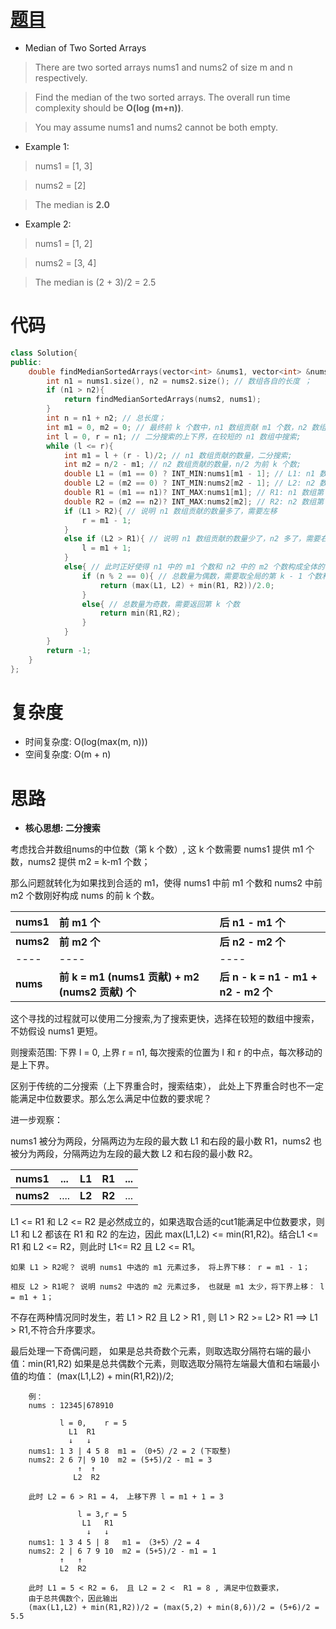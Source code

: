 # [题目](https://leetcode.com/problems/median-of-two-sorted-arrays/)

* Median of Two Sorted Arrays

> There are two sorted arrays nums1 and nums2 of size m and n respectively.

> Find the median of the two sorted arrays. The overall run time complexity should be **O(log (m+n))**.

> You may assume nums1 and nums2 cannot be both empty.

* Example 1:

> nums1 = [1, 3]

> nums2 = [2]

> The median is **2.0**

* Example 2:

> nums1 = [1, 2]

> nums2 = [3, 4]

> The median is (2 + 3)/2 = 2.5


# 代码
```cpp
class Solution{
public:
    double findMedianSortedArrays(vector<int> &nums1, vector<int> &nums2){
        int n1 = nums1.size(), n2 = nums2.size(); // 数组各自的长度 ；
        if (n1 > n2){
            return findMedianSortedArrays(nums2, nums1);
        }
        int n = n1 + n2; // 总长度；
        int m1 = 0, m2 = 0; // 最终前 k 个数中，n1 数组贡献 m1 个数，n2 数组贡献 m2 个数；
        int l = 0, r = n1; // 二分搜索的上下界，在较短的 n1 数组中搜索;
        while (l <= r){
            int m1 = l + (r - l)/2; // n1 数组贡献的数量，二分搜索;
            int m2 = n/2 - m1; // n2 数组贡献的数量，n/2 为前 k 个数;
            double L1 = (m1 == 0) ? INT_MIN:nums1[m1 - 1]; // L1: n1 数组 m1 位置左边的数，即第 m1 - 1 位置的数;
            double L2 = (m2 == 0) ? INT_MIN:nums2[m2 - 1]; // L2: n2 数组 m2 位置左边的数，即第 m2 - 1 位置的数;
            double R1 = (m1 == n1)? INT_MAX:nums1[m1]; // R1: n1 数组第 m1 位置的数;
            double R2 = (m2 == n2)? INT_MAX:nums2[m2]; // R2: n2 数组第 m2 位置的数;
            if (L1 > R2){ // 说明 n1 数组贡献的数量多了，需要左移
                r = m1 - 1;
            }
            else if (L2 > R1){ // 说明 n1 数组贡献的数量少了，n2 多了，需要右移
                l = m1 + 1;
            }
            else{ // 此时正好使得 n1 中的 m1 个数和 n2 中的 m2 个数构成全体的前 k = n/2 个数;
                if (n % 2 == 0){ // 总数量为偶数，需要取全局的第 k - 1 个数和第 k 个数，求平均
                    return (max(L1, L2) + min(R1, R2))/2.0;
                }
                else{ // 总数量为奇数，需要返回第 k 个数
                    return min(R1,R2);
                }
            }
        }
        return -1;
    }
};
```

# 复杂度
* 时间复杂度: O(log(max(m, n)))
* 空间复杂度: O(m + n)

# 思路

 * **核心思想: 二分搜索**
 
考虑找合并数组nums的中位数（第 k 个数）, 这 k 个数需要 nums1 提供 m1 个数，nums2 提供 m2 = k-m1 个数；
   
那么问题就转化为如果找到合适的 m1，使得 nums1 中前 m1 个数和 nums2 中前 m2 个数刚好构成 nums 的前 k 个数。

| nums1 |   前 m1 个 |  后 n1 - m1 个  | 
| ---- |  :---- | :---- | 
| **nums2** |  **前 m2 个** |  **后 n2 - m2 个**  | 
| ---- | ---- | ---- | 
| **nums** | **前 k = m1 (nums1 贡献) + m2 (nums2 贡献) 个** |  **后 n - k = n1 - m1 + n2 - m2 个**  | 

 
这个寻找的过程就可以使用二分搜索,为了搜索更快，选择在较短的数组中搜索，不妨假设 nums1 更短。
 
则搜索范围: 下界 l = 0, 上界 r = n1, 每次搜索的位置为 l 和 r 的中点，每次移动的是上下界。
 
 区别于传统的二分搜索（上下界重合时，搜索结束）， 此处上下界重合时也不一定能满足中位数要求。那么怎么满足中位数的要求呢？
 
进一步观察： 

nums1 被分为两段，分隔两边为左段的最大数 L1 和右段的最小数 R1，nums2 也被分为两段，分隔两边为左段的最大数 L2 和右段的最小数 R2。

| nums1  | ...      |   L1   |  R1    | ...      | 
| ----   | ---- | ---- | ---- | ---- |
| **nums2** | ....     |   **L2**   |  **R2**   | ...      | 


L1 <= R1 和 L2 <= R2 是必然成立的，如果选取合适的cut1能满足中位数要求，则 L1 和 L2 都该在 R1 和 R2 的左边，因此 max(L1,L2) <= min(R1,R2)。结合L1 <= R1 和 L2 <= R2，则此时 L1<= R2 且 L2 <= R1。

    如果 L1 > R2呢？ 说明 nums1 中选的 m1 元素过多， 将上界下移： r = m1 - 1； 

    相反 L2 > R1呢？ 说明 nums2 中选的 m2 元素过多， 也就是 m1 太少，将下界上移： l = m1 + 1；
   
不存在两种情况同时发生，若 L1 > R2 且 L2 > R1 , 则 L1 > R2 >= L2> R1 ==> L1 > R1,不符合升序要求。

   最后处理一下奇偶问题， 
   如果是总共奇数个元素，则取选取分隔符右端的最小值：min(R1,R2)
   如果是总共偶数个元素，则取选取分隔符左端最大值和右端最小值的均值： (max(L1,L2) + min(R1,R2))/2;
		
        例：
        nums : 12345|678910

               l = 0,    r = 5
			     L1  R1  
			     ↓   ↓
		nums1: 1 3 | 4 5 8  m1 = （0+5）/2 = 2 (下取整)  
		nums2: 2 6 7| 9 10  m2 = (5+5)/2 - m1 = 3
		           ↑  ↑
		          L2  R2
		
		此时 L2 = 6 > R1 = 4， 上移下界 l = m1 + 1 = 3

		           l = 3,r = 5
				    L1   R1 
				     ↓   ↓
		nums1: 1 3 4 5 | 8   m1 = （3+5）/2 = 4 
		nums2: 2 | 6 7 9 10  m2 = (5+5)/2 - m1 = 1
		       ↑   ↑
		       L2  R2

		此时 L1 = 5 < R2 = 6， 且 L2 = 2 <  R1 = 8 , 满足中位数要求，
		由于总共偶数个，因此输出 
		(max(L1,L2) + min(R1,R2))/2 = (max(5,2) + min(8,6))/2 = (5+6)/2 = 5.5 
 

